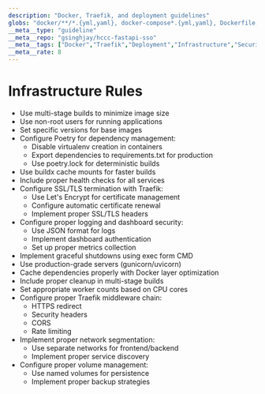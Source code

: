 ```yaml
---
description: "Docker, Traefik, and deployment guidelines"
globs: "docker/**/*.{yml,yaml}, docker-compose*.{yml,yaml}, Dockerfile, scripts/deploy.sh, scripts/backup.sh"
__meta__type: "guideline"
__meta__repo: "gsinghjay/hccc-fastapi-sso"
__meta__tags: ["Docker","Traefik","Deployment","Infrastructure","Security"]
__meta__rate: 8
---
```

# Infrastructure Rules

- Use multi-stage builds to minimize image size
- Use non-root users for running applications
- Set specific versions for base images
- Configure Poetry for dependency management:
  - Disable virtualenv creation in containers
  - Export dependencies to requirements.txt for production
  - Use poetry.lock for deterministic builds
- Use buildx cache mounts for faster builds
- Include proper health checks for all services
- Configure SSL/TLS termination with Traefik:
  - Use Let's Encrypt for certificate management
  - Configure automatic certificate renewal
  - Implement proper SSL/TLS headers
- Configure proper logging and dashboard security:
  - Use JSON format for logs
  - Implement dashboard authentication
  - Set up proper metrics collection
- Implement graceful shutdowns using exec form CMD
- Use production-grade servers (gunicorn/uvicorn)
- Cache dependencies properly with Docker layer optimization
- Include proper cleanup in multi-stage builds
- Set appropriate worker counts based on CPU cores
- Configure proper Traefik middleware chain:
  - HTTPS redirect
  - Security headers
  - CORS
  - Rate limiting
- Implement proper network segmentation:
  - Use separate networks for frontend/backend
  - Implement proper service discovery
- Configure proper volume management:
  - Use named volumes for persistence
  - Implement proper backup strategies